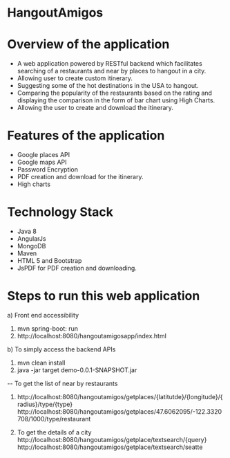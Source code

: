 # HangoutAmigos

# Overview of the application
* A web application powered by RESTful backend which facilitates searching of a restaurants and near by places to hangout in a city.
* Allowing user to create custom itinerary.
* Suggesting some of the hot destinations in the USA to hangout.
* Comparing the popularity of the restaurants based on the rating and displaying the comparison in the form of bar chart using High Charts.
* Allowing the user to create and download the itinerary.

# Features of the application

* Google places API
* Google maps API
* Password Encryption
* PDF creation and download for the itinerary.
* High charts
 
# Technology Stack

* Java 8
* AngularJs
* MongoDB
* Maven
* HTML 5 and Bootstrap
* JsPDF for PDF creation and downloading.

# Steps to run this web application

a) Front end accessibility

1) mvn spring-boot: run
2) http://localhost:8080/hangoutamigosapp/index.html


b) To simply access the backend APIs

1) mvn clean install
2) java -jar target demo-0.0.1-SNAPSHOT.jar

 -- To get the list of near by restaurants
 1) http://localhost:8080/hangoutamigos/getplaces/{latitutde}/{longitude}/{radius}/type/{type} 
 http://localhost:8080/hangoutamigos/getplaces/47.6062095/-122.3320708/1000/type/restaurant
 
 2) To get the details of a city
  http://localhost:8080/hangoutamigos/getplace/textsearch/{query}
   http://localhost:8080/hangoutamigos/getplace/textsearch/seatte
